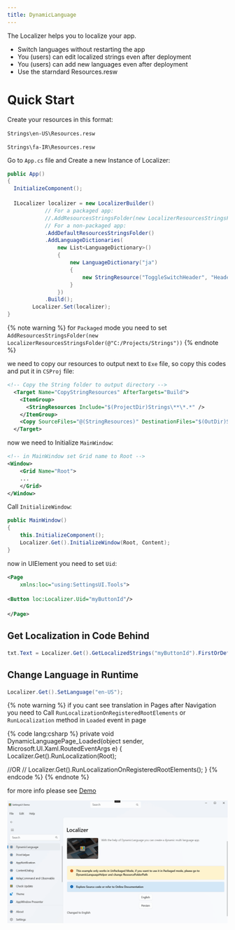 ```yaml
---
title: DynamicLanguage
---
```


The Localizer helps you to localize your app.

- Switch languages without restarting the app
- You (users) can edit localized strings even after deployment
- You (users) can add new languages even after deployment
- Use the starndard Resources.resw

# Quick Start
Create your resources in this format:

`Strings\en-US\Resources.resw`

`Strings\fa-IR\Resources.resw`

Go to `App.cs` file and Create a new Instance of Localizer:

```cs
public App()
{
  InitializeComponent();

  ILocalizer localizer = new LocalizerBuilder()
            // For a packaged app:
            //.AddResourcesStringsFolder(new LocalizerResourcesStringsFolder(@"C:/Projects/Strings"))
            // For a non-packaged app:
            .AddDefaultResourcesStringsFolder()
            .AddLanguageDictionaries(
                new List<LanguageDictionary>()
                {
                    new LanguageDictionary("ja")
                    {
                        new StringResource("ToggleSwitchHeader", "HeaderProperty", "トグルスイッチ"),
                    }
                })
            .Build();
        Localizer.Set(localizer);
}
```

{% note warning %}
for `Packaged` mode you need to set `AddResourcesStringsFolder(new LocalizerResourcesStringsFolder(@"C:/Projects/Strings"))`
{% endnote %}

we need to copy our resources to output next to `Exe` file, so copy this codes and put it in `CSProj` file:

```xml
<!-- Copy the String folder to output directory -->
  <Target Name="CopyStringResources" AfterTargets="Build">
    <ItemGroup>
      <StringResources Include="$(ProjectDir)Strings\**\*.*" />
    </ItemGroup>
    <Copy SourceFiles="@(StringResources)" DestinationFiles="$(OutDir)Strings\%(RecursiveDir)%(Filename)%(Extension)" />
  </Target>
```

now we need to Initialize `MainWindow`:

```xml
<!-- in MainWindow set Grid name to Root -->
<Window>
    <Grid Name="Root">
    ...
    </Grid>
</Window>
```
Call `InitializeWindow`:

```cs
public MainWindow()
{
    this.InitializeComponent();
    Localizer.Get().InitializeWindow(Root, Content);
}
```

now in UIElement you need to set `Uid`:

```xml
<Page
    xmlns:loc="using:SettingsUI.Tools">

<Button loc:Localizer.Uid="myButtonId"/>

</Page>
```

## Get Localization in Code Behind

```cs
txt.Text = Localizer.Get().GetLocalizedStrings("myButtonId").FirstOrDefault();
```

## Change Language in Runtime

```cs
Localizer.Get().SetLanguage("en-US");
```

{% note warning %}
if you cant see translation in Pages after Navigation you need to Call `RunLocalizationOnRegisteredRootElements` or `RunLocalization` method in `Loaded` event in page

{% code lang:csharp %}
private void DynamicLanguagePage_Loaded(object sender, Microsoft.UI.Xaml.RoutedEventArgs e)
{
  Localizer.Get().RunLocalization(Root);

  //OR
  // Localizer.Get().RunLocalizationOnRegisteredRootElements();
}
{% endcode %}
{% endnote %}

for more info please see [Demo](https://github.com/ghost1372/SettingsUI)

![SettingsUI](https://raw.githubusercontent.com/ghost1372/Resources/main/SettingsUI/Samples/Localization_Demo.gif)
